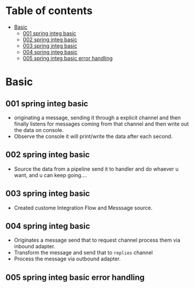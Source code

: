 # Table of contents
- [Basic](#basic)
  - [001 spring integ basic](#001-spring-integ-basic)
  - [002 spring integ basic](#002-spring-integ-basic)
  - [003 spring integ basic](#003-spring-integ-basic)
  - [004 spring integ basic](#004-spring-integ-basic)
  - [005 spring integ basic error handling](#005-spring-integ-basic-error-handling)

# Basic
## 001 spring integ basic
- originating a message, sending it through a explicit channel and then finally listens for messages coming from that channel and then write out the data on console.
- Observe the console it will print/write the data after each second.

## 002 spring integ basic
- Source the data from a pipeline send it to handler and do whaever u want, and u can keep going....

## 003 spring integ basic
- Created custome Integration Flow and Messsage source.

## 004 spring integ basic
- Originates a message send that to request channel process them via inbound adapter.
- Transform the message and send that to ```replies``` channel
- Process the message via outbound adapter.
## 005 spring integ basic error handling
